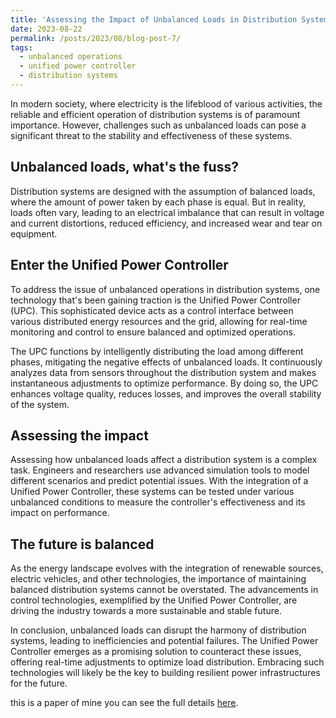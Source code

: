 ```yaml
---
title: 'Assessing the Impact of Unbalanced Loads in Distribution Systems using Unified Power Controller'
date: 2023-08-22
permalink: /posts/2023/08/blog-post-7/
tags:
  - unbalanced operations
  - unified power controller
  - distribution systems
---
```


In modern society, where electricity is the lifeblood of various activities, the reliable and efficient operation of distribution systems is of paramount importance. However, challenges such as unbalanced loads can pose a significant threat to the stability and effectiveness of these systems.

## Unbalanced loads, what's the fuss?

Distribution systems are designed with the assumption of balanced loads, where the amount of power taken by each phase is equal. But in reality, loads often vary, leading to an electrical imbalance that can result in voltage and current distortions, reduced efficiency, and increased wear and tear on equipment.

## Enter the Unified Power Controller

To address the issue of unbalanced operations in distribution systems, one technology that's been gaining traction is the Unified Power Controller (UPC). This sophisticated device acts as a control interface between various distributed energy resources and the grid, allowing for real-time monitoring and control to ensure balanced and optimized operations.

The UPC functions by intelligently distributing the load among different phases, mitigating the negative effects of unbalanced loads. It continuously analyzes data from sensors throughout the distribution system and makes instantaneous adjustments to optimize performance. By doing so, the UPC enhances voltage quality, reduces losses, and improves the overall stability of the system.

## Assessing the impact

Assessing how unbalanced loads affect a distribution system is a complex task. Engineers and researchers use advanced simulation tools to model different scenarios and predict potential issues. With the integration of a Unified Power Controller, these systems can be tested under various unbalanced conditions to measure the controller's effectiveness and its impact on performance.

## The future is balanced

As the energy landscape evolves with the integration of renewable sources, electric vehicles, and other technologies, the importance of maintaining balanced distribution systems cannot be overstated. The advancements in control technologies, exemplified by the Unified Power Controller, are driving the industry towards a more sustainable and stable future.

In conclusion, unbalanced loads can disrupt the harmony of distribution systems, leading to inefficiencies and potential failures. The Unified Power Controller emerges as a promising solution to counteract these issues, offering real-time adjustments to optimize load distribution. Embracing such technologies will likely be the key to building resilient power infrastructures for the future.

this is a paper of mine you can see the full details [here](../_publications/2023-08-22-the-influence-of-transmission-line-parameters-and-its-load-on-losses-and-power-quality-at-the-load-connection-point.md).
